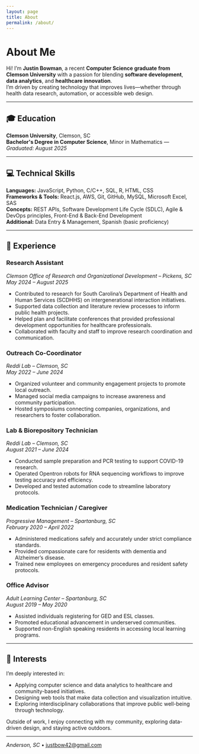 ```yaml
---
layout: page
title: About
permalink: /about/
---
```


# About Me

Hi! I’m **Justin Bowman**, a recent **Computer Science graduate from Clemson University** with a passion for blending **software development**, **data analytics**, and **healthcare innovation**.  
I’m driven by creating technology that improves lives—whether through health data research, automation, or accessible web design.

---

## 🎓 Education
**Clemson University**, Clemson, SC  
**Bachelor's Degree in Computer Science**, Minor in Mathematics — *Graduated: August 2025*  

---

## 💻 Technical Skills
**Languages:** JavaScript, Python, C/C++, SQL, R, HTML, CSS  
**Frameworks & Tools:** React.js, AWS, Git, GitHub, MySQL, Microsoft Excel, SAS  
**Concepts:** REST APIs, Software Development Life Cycle (SDLC), Agile & DevOps principles, Front-End & Back-End Development  
**Additional:** Data Entry & Management, Spanish (basic proficiency)

---

## 🧩 Experience

### **Research Assistant**  
*Clemson Office of Research and Organizational Development – Pickens, SC*  
*May 2024 – August 2025*  
- Contributed to research for South Carolina’s Department of Health and Human Services (SCDHHS) on intergenerational interaction initiatives.  
- Supported data collection and literature review processes to inform public health projects.  
- Helped plan and facilitate conferences that provided professional development opportunities for healthcare professionals.  
- Collaborated with faculty and staff to improve research coordination and communication.  

### **Outreach Co-Coordinator**  
*Reddi Lab – Clemson, SC*  
*May 2022 – June 2024*  
- Organized volunteer and community engagement projects to promote local outreach.  
- Managed social media campaigns to increase awareness and community participation.  
- Hosted symposiums connecting companies, organizations, and researchers to foster collaboration.  

### **Lab & Biorepository Technician**  
*Reddi Lab – Clemson, SC*  
*August 2021 – June 2024*  
- Conducted sample preparation and PCR testing to support COVID-19 research.  
- Operated Opentron robots for RNA sequencing workflows to improve testing accuracy and efficiency.  
- Developed and tested automation code to streamline laboratory protocols.  

### **Medication Technician / Caregiver**  
*Progressive Management – Spartanburg, SC*  
*February 2020 – April 2022*  
- Administered medications safely and accurately under strict compliance standards.  
- Provided compassionate care for residents with dementia and Alzheimer’s disease.  
- Trained new employees on emergency procedures and resident safety protocols.  

### **Office Advisor**  
*Adult Learning Center – Spartanburg, SC*  
*August 2019 – May 2020*  
- Assisted individuals registering for GED and ESL classes.  
- Promoted educational advancement in underserved communities.  
- Supported non-English speaking residents in accessing local learning programs.  

---

## 🌱 Interests

I’m deeply interested in:
- Applying computer science and data analytics to healthcare and community-based initiatives.  
- Designing web tools that make data collection and visualization intuitive.  
- Exploring interdisciplinary collaborations that improve public well-being through technology.

Outside of work, I enjoy connecting with my community, exploring data-driven design, and staying active outdoors.

---

*Anderson, SC* • [justbow42@gmail.com](mailto:justbow42@gmail.com)